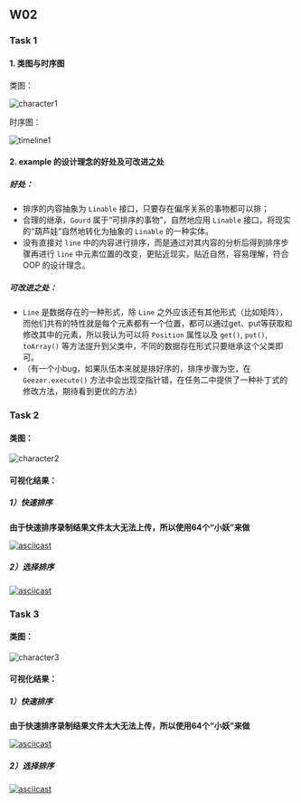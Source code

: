 ## W02

### Task 1

#### 1. 类图与时序图

类图：

![character1](http://www.plantuml.com/plantuml/svg/ZLGzJyCm4DtzApo2sbHYhwBIfGj3HO45CRZ9qLguTkGFe9J-Twwnpqa4hSWIt_doxhrtfyoS5zQ7dUBLLbXHUR0tZ4cDxrTH0LyPYqT-O1oV4LT6r5VNAN1ubuCD-AKI6kCZOvKIpl5vMAyL310AZj3FBroaQEMjr1lUu9Tj9gNTXsWoSkp9frFp3jRA6ifoGE2lcyncU8dK1gIAuhjC4edq0k2hH_U0_dXP7Idljn1F92024KPCneeaeE2Di0wIEJ43dr053ttp7WYuinTyXEsSa1eUcsXnDw8xgGLAoZF2xvR6II-D7apdZzoJK04Y7kYmumiJRDqV5RVZzRXACI7m9XrOXxIm9kXwlhyN-YrtiFt0cpZiCwFi4pmtqOi5fvsveF7N8aIjxGOa1sa5C8Hi0a7Yqf9iHxgRCDZ_VqhrvjPQiSVg4utKCtjBVMcgYhXbdz9D75lBTLHqF5bQL5FGScQbPLT4LPD9gnuYJefYlnde6lyBFm00 "character1")

时序图：

![timeline1](http://www.plantuml.com/plantuml/svg/ZPDDIm916CVlyoaUsBEGlHqyX0IRUN73oeheiEIJ2kjkZ2DX9qFiXL91AW8F4HJL8GWyM5BqPTnLlqKxwuux4C727ePvVhzv7lup6oyndR9oqG1MAA9HC35AYBxFB0e0e-h9yBpdVW1w2O3bCO5uZ7GAs8_FzalDNNXrBQM2aiRij3peNqdbZIqD58tgPWu3ukD29bRJgkgkbHqq3EieQDFfIDIAjfdcQoL14KsfsRKC9JEgW2h1GVKtYLbFReEoR9JbSMfoNSseANx6MfaU6aZGP0LM0N2QRRlVScu_dUwDO4iMPMum0XdVtG--6gB8OoM4nnFPzGRQYonvcn23qK_7hZyHqs88j93BinWisgtUuBj1U62XX3aXUFc5KgA-ueKPobWG1aysb37h6ppdKCAy4BpWGoaplaAcZzFtqEHYi1i3-wm_RBx_HqukqCN6rGldydNInC03juTzsdQw3vDR_wlB0mecZcRM_QT-0G00 "timeline1")

#### 2. example 的设计理念的好处及可改进之处

##### 好处：

+ 排序的内容抽象为 `Linable` 接口，只要存在偏序关系的事物都可以排；
+ 合理的继承，`Gourd` 属于“可排序的事物”，自然地应用 `Linable` 接口，将现实的“葫芦娃”自然地转化为抽象的 `Linable` 的一种实体。
+ 没有直接对 `line` 中的内容进行排序，而是通过对其内容的分析后得到排序步骤再进行 `line` 中元素位置的改变，更贴近现实，贴近自然，容易理解，符合 OOP 的设计理念。

##### 可改进之处：

+ `Line` 是数据存在的一种形式，除 `Line` 之外应该还有其他形式（比如矩阵），而他们共有的特性就是每个元素都有一个位置，都可以通过get、put等获取和修改其中的元素，所以我认为可以将 `Position` 属性以及 `get()`, `put()`, `toArray()` 等方法提升到父类中，不同的数据存在形式只要继承这个父类即可。
+ （有一个小bug，如果队伍本来就是排好序的，排序步骤为空，在`Geezer.execute()` 方法中会出现空指针错，在任务二中提供了一种补丁式的修改方法，期待看到更优的方法）

### Task 2

#### 类图：

![character2](http://www.plantuml.com/plantuml/svg/ZLLDJzmm4BtxLrZgfHM4Gw-i8igbGWAfPLikLGzUPxfO12Ur7LYW_FTEuXd7QHBKbLOxdXdFl3SVtZCVb0lTVItrhN9A1t0VXJ0MVtyf3NBRE1JbYv3uEP9rewht7-ZWqPOEUmXVQcNn_2g4hfNtyhpRxMgOH7WdCVIFdrBHQHkSiNlPuir1Gsh_gDeKEUQKcqtp0CwP2ifo0c39aj1CZGXj0gee_fH4aK5_xOo--uVrMfv2_cPlGbl85ijfWcce4dcu8LkUdtDkeGOT_Zkf7zolrE72Ld28UIOXLXDz1dXEAGhvWiqFHh-oFjn2bCXEuJX6L4QFdAy7wdpKm05q5o2VZ6ySU9mT8B1Zcus5xsraCyxVfR4AQOnLmSOsdWiyDdj1TwFg3l9vtBRE1F1p-cn0_b6yKdOFxdJP3yVNnmipXqlZm-O2mUFjKZfbg-Q-ryqSaI1-iNkdWW0RQmBXo4b4rVdJjR9tkVvwY3rdbyZr6TpnxbZJcIiaMn8uiSiZXoPkvCg-vOLUMxit7Vh5VgDNisqbKiD0qoXCNYS8QJBQRl8OPPG-EQUUyb9XfB5G30VRogNn8e-vGdJPaB8j6vUhYy06IF4vWi0uKyyOAsz3pQL8VI4BFmP17XKZDK7xtHIyqsDXoz6Brw2_6cN1DqzE8h0-SY-dNfo1hV3Vuoy0 "character2")

#### 可视化结果：

##### 1）快速排序

**由于快速排序录制结果文件太大无法上传，所以使用64个“小妖”来做**

[![asciicast](https://asciinema.org/a/438868.svg)](https://asciinema.org/a/438868)

##### 2）选择排序

[![asciicast](https://asciinema.org/a/438173.svg)](https://asciinema.org/a/438173)

### Task 3

#### 类图：

![character3](http://www.plantuml.com/plantuml/svg/ZLLDRzim3BthLmZOfKFhNdPiO7Iz30KQe6ksNOOT59bBXRgo9ybRkgx_VRH5ol9i5miGX28fyZr-A9S-A1UwnrhgU-MK3k3U2M4i_dvN6kIkSIZAPo7nSohhHbKdR-dWqPOE1mYtjR9uVX52ryfxUTNjzpLC8hoH6FhhDwdej0lEs8DiyUQW8RN_fTeKEUQKcqtp4vmp5PJb1C2I9Q6P6X7Q15HH_2c98eF-s1dzy0_hjJo5_C7UXBQGBPRJ1DDG9V9mGxOyF-VSGGqw_7TIFxXlrV7QLd2CUIOXLXDz0FYTKXJo6PiVZ7vXVRY7A96Tmd6Cg8mUELyFrFceWIFeBa0-6Pyuy3WxG637DXiBdzl8Pfo_6sCLqXYhWerjF1TuRFQ2xekgEyZdSTSw4y3FwRC1-KTng-m1tCMo7uwlZnTc3ZV6XyqrWiVRfNJALirZhviv8a7yOlSk104srWJ2aPE8ggkdEsKVSltT47lEBf7hCxYp_PccCrT8jYHmOfT73atSo9LzomkzjdQlElIB_KglPjjAf8Q1fb6Ol4uGqcIqtUGnoYYzTquzvQNQAYHvJALYGDXOBeuNUTGLgik6b6_Pk5nVX4QWufC4WR6clZ5QteYQov5wGnP-488yBKPoWdQyANYln-AMenUlGdyroe9ldfz7O7taNaxzk0HRuJ_8Nm00 "character3")

#### 可视化结果：

##### 1）快速排序

**由于快速排序录制结果文件太大无法上传，所以使用64个“小妖”来做**

[![asciicast](https://asciinema.org/a/438869.svg)](https://asciinema.org/a/438869)

##### 2）选择排序

[![asciicast](https://asciinema.org/a/438177.svg)](https://asciinema.org/a/438177)